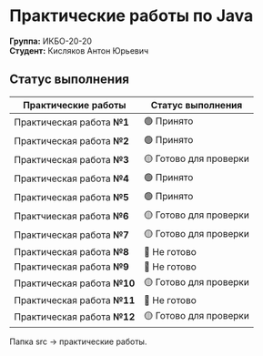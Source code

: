 # Практические работы по Java 
**Группа:** ИКБО-20-20 <br>
**Студент:** Кисляков Антон Юрьевич
 
**Статус выполнения**
---
Практические работы          |  Статус выполнения
-----------------------------|----------------------
Практическая работа **№1**   | 🟢 Принято
Практическая работа **№2**   | 🟢 Принято
Практическая работа **№3**   | 🟡 Готово для проверки
Практическая работа **№4**   | 🟢 Принято
Практическая работа **№5**   | 🟢 Принято
Практчиеская работа **№6**   | 🟡 Готово для проверки
Практическая работа **№7**   | 🟡 Готово для проверки
Практическая работа **№8**   | 🔴 Не готово
Практическая работа **№9**   | 🔴 Не готово
Практическая работа **№10**  | 🟡 Готово для проверки
Практическая работа **№11**  | 🔴 Не готово
Практическая работа **№12**  | 🟡 Готово для проверки

Папка src -> практические работы.
